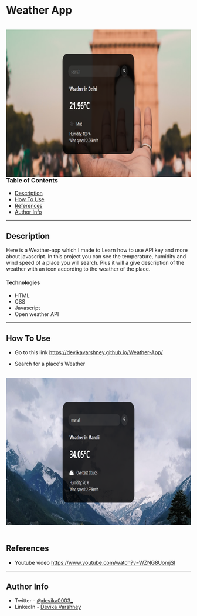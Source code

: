 # Weather App
<br>

<img src="./images/landing page.png" alt="java" width="1000" height="400" align="left" />


---

### Table of Contents

- [Description](#description)
- [How To Use](#how-to-use)
- [References](#references)
- [Author Info](#author-info)

---

## Description

Here is a Weather-app which I made to Learn how to use API key and more about javascript. In this project you can see the temperature, humidity and wind speed of a place you will search. Plus it will a give description of the weather with an icon according to the weather of the place.


#### Technologies

- HTML
- CSS
- Javascript
- Open weather API

---

## How To Use

- Go to this link 
https://devikavarshney.github.io/Weather-App/

- Search for a place's Weather
<br><br>

<img src="./images/on searching.png" alt="java" width="1000" height="400" align="left" style="padding-bottom:50px"/>


---

## References
- Youtube video 
https://www.youtube.com/watch?v=WZNG8UomjSI


---

## Author Info

- Twitter - [@devika0003_](https://twitter.com/devika0003_)
- LinkedIn - [Devika Varshney](https://www.linkedin.com/in/devika-varshney-2776721b5/)
